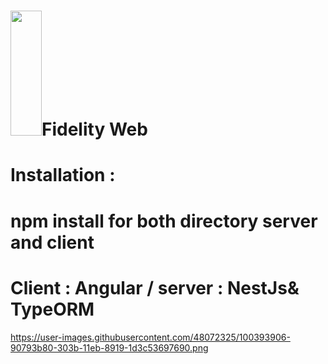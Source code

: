 # <img src="https://user-images.githubusercontent.com/48072325/100393906-90793b80-303b-11eb-8919-1d3c53697690.png" width="50" height="200" >Fidelity Web
 
# Installation : 
# npm install for both directory server and client 
# Client : Angular / server : NestJs& TypeORM 
https://user-images.githubusercontent.com/48072325/100393906-90793b80-303b-11eb-8919-1d3c53697690.png
